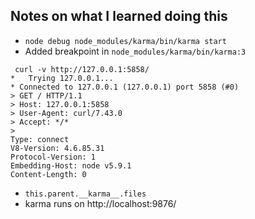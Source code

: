 ## Notes on what I learned doing this

* `node debug node_modules/karma/bin/karma start`
* Added breakpoint in  `node_modules/karma/bin/karma:3`
```
 curl -v http://127.0.0.1:5858/
*   Trying 127.0.0.1...
* Connected to 127.0.0.1 (127.0.0.1) port 5858 (#0)
> GET / HTTP/1.1
> Host: 127.0.0.1:5858
> User-Agent: curl/7.43.0
> Accept: */*
>
Type: connect
V8-Version: 4.6.85.31
Protocol-Version: 1
Embedding-Host: node v5.9.1
Content-Length: 0
```
* `this.parent.__karma__.files`
* karma runs on http://localhost:9876/
